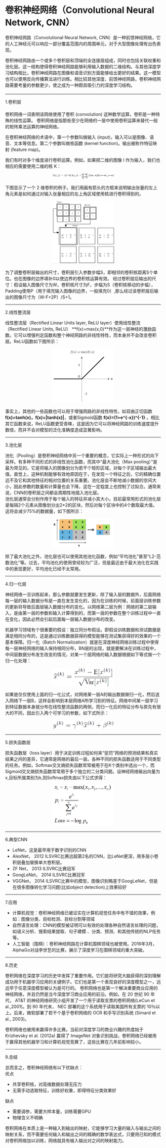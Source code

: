 # 卷积神经网络（Convolutional Neural Network, CNN）

####  

卷积神经网路（Convolutional Neural Network, CNN）是一种前馈神经网络，它的人工神经元可以响应一部分覆盖范围内的周围单元，对于大型图像处理有出色表现。</br>

卷积神经网路由一个或多个卷积层和顶端的全连接层组成，同时也包括关联权重和池化层。这一结构使得卷积神经网路能够利用输入数据的二维结构。与其他深度学习结构相比，卷积神经网路在图像和语音识别方面能够给出更好的结果。这一模型也可以使用反向传播算法进行训练。相比较其他深度、前馈神经网路，卷积神经网路需要考量的参数更少，使之成为一种颇具吸引力的深度学习结构。</br>

####
---
1.卷积层
####
卷积网络一词表明该网络使用了卷积 (convolution) 这种数学运算。卷积是一种特殊的线性运算。 卷积网络是指那些至少在网络的一层中使用卷积运算来替代一般的矩阵乘法运算的神经网络。</br>

在卷积神经网络的术语中，第一个参数叫做输入 (input)，输入可以是图像、语音、文本等信息。第二个参数叫做核函数 (kernel function)。输出被称作特征映射 (feature map)。

我们有时对多个维度进行卷积运算。例如，如果把二维的图像 I 作为输入，我们也相应的需要使用二维的核 K：</br>

<p align="center"><img width="40%" height="20%" src="img/cnn_md_pic1.png" /></p>

下图显示了一个 2 维卷积的例子。我们用画有箭头的方框来说明输出张量的左上角元素是如何通过对输入张量相应的左上角区域使用核进行卷积得到的。

<p align="center"><img width="40%" height="30%" src="img/cnn_md_pic2.png" /></p>

为了调整卷积层输出的尺寸，卷积层引入参数步幅S，即相邻的卷积核距离S个单位。也在图像的边界填补0以使边界的卷积核运算有效。
经过卷积层后输出的尺寸：假设输入图像尺寸为W，卷积核尺寸为F，步幅为S（卷积核移动的步幅），Padding使用P（用于填充输入图像的边界，一般填充0）,那么经过该卷积层后输出的图像尺寸为（W-F+2P）/S+1。

---
2.线性整流层

线性整流层（Rectified Linear Units layer, ReLU layer）使用线性整流（Rectified Linear Units, ReLU） **f(x)=max(x,0)**作为这一层神经的激励函数。它可以增强判定函数和整个神经网路的非线性特性，而本身并不会改变卷积层。ReLU函数如下图所示：

<p align="center"><img width="40%" height="30%" src="img/cnn_md_pic3.png" /></p>

事实上，其他的一些函数也可以用于增强网路的非线性特性，如双曲正切函数**f(x)=tanh(x)，f(x)=|tanh(x)|**，或者Sigmoid函数 **f(x)=(1+e^{-x})^{-1}** 。相比其它函数来说，ReLU函数更受青睐，这是因为它可以将神经网路的训练速度提升数倍，而并不会对模型的泛化准确度造成显著影响。

---
3.池化层

池化（Pooling）是卷积神经网络中另一个重要的概念，它实际上一种形式的向下采样。有多种不同形式的非线性池化函数，而其中“最大池化（Max pooling）”是最为常见的。它是将输入的图像划分为若干个矩形区域，对每个子区域输出最大值。直觉上，这种机制能够有效地原因在于，在发现一个特征之后，它的精确位置远不及它和其他特征的相对位置的关系重要。池化层会不断地减小数据的空间大小，因此参数的数量和计算量也会下降，这在一定程度上也控制了过拟合。通常来说，CNN的卷积层之间都会周期性地插入池化层。</br>
池化层通常会分别作用于每个输入的特征并减小其大小。目前最常用形式的池化层是每隔2个元素从图像划分出2*2的区块，然后对每个区块中的4个数取最大值。这将会减少75%的数据量，如下图所示：</br>

<p align="center"><img width="40%" height="30%" src="img/cnn_md_pic4.png" /></p>

除了最大池化之外，池化层也可以使用其他池化函数，例如“平均池化”甚至“L2-范数池化”等。过去，平均池化的使用曾经较为广泛，但是最近由于最大池化在实践中的表现更好，平均池化已经不太常用。</br>

---
4.归一化层

神经网络一旦训练起来，那么参数就要发生更新，除了输入层的数据外，后面网络每一层的输入数据分布是一直在发生变化的，因为在训练的时候，前面层训练参数的更新将导致后面层输入数据分布的变化。以网络第二层为例：网络的第二层输入，是由第一层的参数和输入计算得到的，而第一层的参数在整个训练过程中一直在变化，因此必然会引起后面每一层输入数据分布的改变。

机器学习领域有个很重要的假设：独立同分布假设。即假设训练数据和测试数据是满足相同分布的，这是通过训练数据获得的模型能够在测试集获得好的效果的一个基本保障。归一化（Batch Normalization）就是在深度神经网络训练过程中使得每一层神经网络的输入保持相同分布，BN层的出现，就是要解决在训练过程中，中间层数据分布发生改变的情况，对某一个层网络的输入数据根据如下等式做一个归一化处理：

<p align="center"><img width="40%" height="20%" src="img/cnn_md_pic6.png" /></p>

如果是仅仅使用上面的归一化公式，对网络某一层A的输出数据做归一化，然后送入网络下一层B，这样会影响到本层网络A所学习到的特征。网络中间某一层学习到特征数据本身就分布在线性整流函数的两侧，而归一化后的特征分布与原先有很大的不同，因此引入两个可学习的参数，如下式所示：

<p align="center"><img width="40%" height="20%" src="img/cnn_md_pic7.png" /></p>

---
5.损失函数层

损失函数层（loss layer）用于决定训练过程如何来“惩罚”网络的预测结果和真实结果之间的差异，它通常是网络的最后一层。各种不同的损失函数适用于不同类型的任务。例如，Softmax交叉熵损失函数常常被用于在K个类别中选出一个，而Sigmoid交叉熵损失函数常常用于多个独立的二分类问题。设神经网络输出向量为x,目标所属类别为k,则Softmax损失由以下公式求得：</br>

<p align="center"><img width="40%" height="30%" src="img/cnn_md_pic5.png" /></p>

---
6.典型CNN
+ LeNet，这是最早用于数字识别的CNN
+ AlexNet， 2012 ILSVRC比赛远超第2名的CNN，比LeNet更深，用多层小卷积层叠加替换单大卷积层。
+ ZF Net， 2013 ILSVRC比赛冠军
+ GoogLeNet， 2014 ILSVRC比赛冠军
+ VGGNet， 2014 ILSVRC比赛中的模型，图像识别略差于GoogLeNet，但是在很多图像转化学习问题(比如object detection)上效果较好

---

7.应用

+ 计算机视觉：卷积神经网络已被证实在计算机视觉任务中有不错的效果，例如：图像分类、目标检测、目标分割等领域
+ 自然语言处理：CNN的模型被证明可以有效的处理各种自然语言处理的问题，如语义分析、搜索结果提取、句子建模 、分类、预测、和其他传统的NLP任务等。
+ 人工智能（围棋）：卷积神经网路在计算机围棋领域也被使用。2016年3月，AlphaGo对战李世乭的比赛，展示了深度学习在围棋领域的重大突破。

---
8.历史

卷积网络在深度学习的历史中发挥了重要作用。它们是将研究大脑获得的深刻理解成功用于机器学习应用的关键例子。它们也是第一个表现良好的深度模型之一，远远早于任意深度模型被认为是可行的。 卷积网络也是第一个解决重要商业应用的神经网络，并且仍然是当今深度学习商业应用的前沿。例如，在 20 世纪 90 年代， AT&T 的神经网络研究小组开发了一个用于读取支票的卷积网络(LeCun et al.,2001)。到 90 年代末， NEC 部署的这个系统用于读取美国所有支票的 10％以上。后来，微软部署了若干个基于卷积网络的 OCR 和手写识别系统 (Simard et al., 2003)。

卷积网络也被用来赢得许多比赛。当前对深度学习的商业兴趣的热度始于Krizhevsky et al. (2012a) 赢得了 ImageNet 对象识别挑战，卷积网络已经被用于赢得其他机器学习和计算机视觉竞赛了，这些比赛在几年前影响较小。

---
9.总结

总而言之，卷积神经网络有以下优缺点：</br>
优点

+ 共享卷积核，对高维数据处理无压力
+ 无需手动选取特征，训练好权重，即得特征分类效果好

缺点 

+ 需要调参，需要大样本量，训练需要GPU
+ 物理含义不明确


卷积网络在本质上是一种输入到输出的映射，它能够学习大量的输入与输出之间的映射关系，而不需要任何输入和输出之间的精确的数学表达式，只要用已知的模式对卷积网络加以训练，网络就具有输入输出对之间的映射能力。